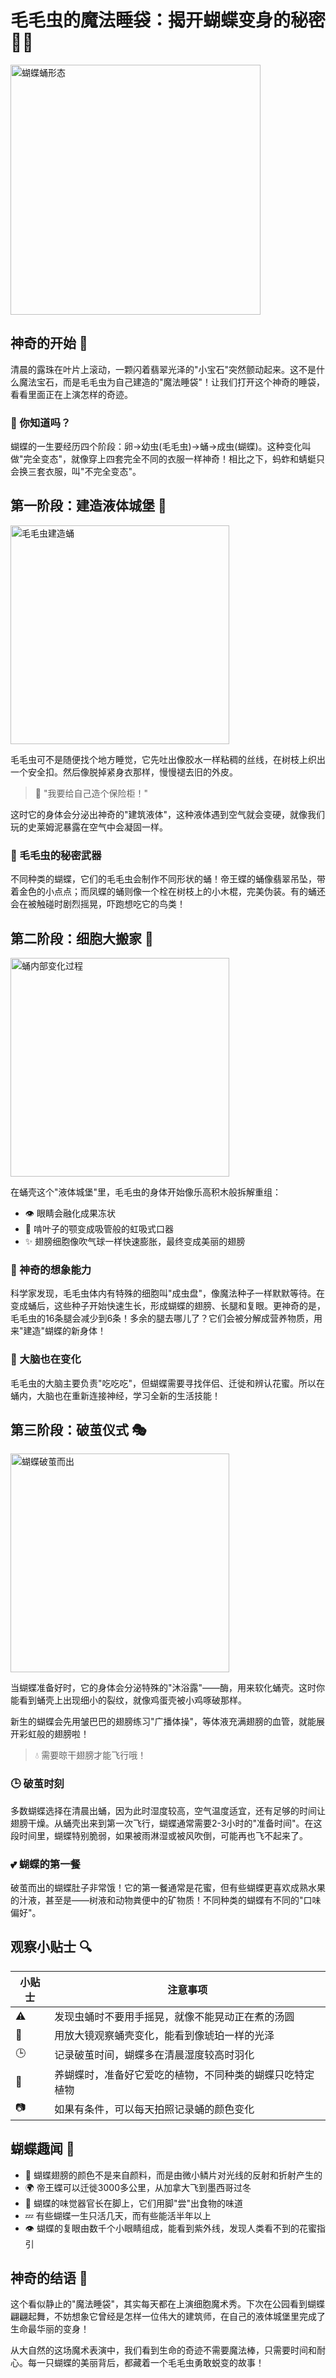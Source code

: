 # 毛毛虫的魔法睡袋：揭开蝴蝶变身的秘密 🦋✨

<img src="毛毛虫的蜕变过程.png" alt="蝴蝶蛹形态" width="400" />

## 神奇的开始 🌱

清晨的露珠在叶片上滚动，一颗闪着翡翠光泽的"小宝石"突然颤动起来。这不是什么魔法宝石，而是毛毛虫为自己建造的"魔法睡袋"！让我们打开这个神奇的睡袋，看看里面正在上演怎样的奇迹。

### 🔎 你知道吗？
蝴蝶的一生要经历四个阶段：卵→幼虫(毛毛虫)→蛹→成虫(蝴蝶)。这种变化叫做"完全变态"，就像穿上四套完全不同的衣服一样神奇！相比之下，蚂蚱和蜻蜓只会换三套衣服，叫"不完全变态"。

## 第一阶段：建造液体城堡 🏰

<img src="毛毛虫的蜕变过程 (1).png" alt="毛毛虫建造蛹" width="350" />

毛毛虫可不是随便找个地方睡觉，它先吐出像胶水一样粘稠的丝线，在树枝上织出一个安全扣。然后像脱掉紧身衣那样，慢慢褪去旧的外皮。

> 🐛 "我要给自己造个保险柜！"

这时它的身体会分泌出神奇的"建筑液体"，这种液体遇到空气就会变硬，就像我们玩的史莱姆泥暴露在空气中会凝固一样。

### 🍃 毛毛虫的秘密武器
不同种类的蝴蝶，它们的毛毛虫会制作不同形状的蛹！帝王蝶的蛹像翡翠吊坠，带着金色的小点点；而凤蝶的蛹则像一个栓在树枝上的小木棍，完美伪装。有的蛹还会在被触碰时剧烈摇晃，吓跑想吃它的鸟类！

## 第二阶段：细胞大搬家 🚚

<img src="毛毛虫的蜕变过程 (2).png" alt="蛹内部变化过程" width="350" />

在蛹壳这个"液体城堡"里，毛毛虫的身体开始像乐高积木般拆解重组：

- 👁️ 眼睛会融化成果冻状
- 🍃 啃叶子的颚变成吸管般的虹吸式口器
- ✨ 翅膀细胞像吹气球一样快速膨胀，最终变成美丽的翅膀

### 💫 神奇的想象能力
科学家发现，毛毛虫体内有特殊的细胞叫"成虫盘"，像魔法种子一样默默等待。在变成蛹后，这些种子开始快速生长，形成蝴蝶的翅膀、长腿和复眼。更神奇的是，毛毛虫的16条腿会减少到6条！多余的腿去哪儿了？它们会被分解成营养物质，用来"建造"蝴蝶的新身体！

### 🧠 大脑也在变化
毛毛虫的大脑主要负责"吃吃吃"，但蝴蝶需要寻找伴侣、迁徙和辨认花蜜。所以在蛹内，大脑也在重新连接神经，学习全新的生活技能！

## 第三阶段：破茧仪式 🎭

<img src="_7e5e2e31-54d1-40bd-bb9f-e4cbd199b9c4.jpeg" alt="蝴蝶破茧而出" width="350" />

当蝴蝶准备好时，它的身体会分泌特殊的"沐浴露"——酶，用来软化蛹壳。这时你能看到蛹壳上出现细小的裂纹，就像鸡蛋壳被小鸡啄破那样。

新生的蝴蝶会先用皱巴巴的翅膀练习"广播体操"，等体液充满翅膀的血管，就能展开彩虹般的翅膀啦！

> 💧 需要晾干翅膀才能飞行哦！

### 🕒 破茧时刻
多数蝴蝶选择在清晨出蛹，因为此时湿度较高，空气温度适宜，还有足够的时间让翅膀干燥。从蛹壳出来到第一次飞行，蝴蝶通常需要2-3小时的"准备时间"。在这段时间里，蝴蝶特别脆弱，如果被雨淋湿或被风吹倒，可能再也飞不起来了。

### 💕 蝴蝶的第一餐
破茧而出的蝴蝶肚子非常饿！它的第一餐通常是花蜜，但有些蝴蝶更喜欢成熟水果的汁液，甚至是——树液和动物粪便中的矿物质！不同种类的蝴蝶有不同的"口味偏好"。

## 观察小贴士 🔍

| 小贴士 | 注意事项 |
|--------|----------|
| ⚠️ | 发现虫蛹时不要用手摇晃，就像不能晃动正在煮的汤圆 |
| 🔎 | 用放大镜观察蛹壳变化，能看到像琥珀一样的光泽 |
| 🕒 | 记录破茧时间，蝴蝶多在清晨湿度较高时羽化 |
| 📝 | 养蝴蝶时，准备好它爱吃的植物，不同种类的蝴蝶只吃特定植物 |
| 📷 | 如果有条件，可以每天拍照记录蛹的颜色变化 |

## 蝴蝶趣闻 🎨

- 🌈 蝴蝶翅膀的颜色不是来自颜料，而是由微小鳞片对光线的反射和折射产生的
- 🌍 帝王蝶可以迁徙3000多公里，从加拿大飞到墨西哥过冬
- 👅 蝴蝶的味觉器官长在脚上，它们用脚"尝"出食物的味道
- 💤 有些蝴蝶一生只活几天，而有些能活半年以上
- 👁️ 蝴蝶的复眼由数千个小眼睛组成，能看到紫外线，发现人类看不到的花蜜指引

## 神奇的结语 🌈

这个看似静止的"魔法睡袋"，其实每天都在上演细胞魔术秀。下次在公园看到蝴蝶翩翩起舞，不妨想象它曾经是怎样一位伟大的建筑师，在自己的液体城堡里完成了生命最华丽的变身！

从大自然的这场魔术表演中，我们看到生命的奇迹不需要魔法棒，只需要时间和耐心。每一只蝴蝶的美丽背后，都藏着一个毛毛虫勇敢蜕变的故事！